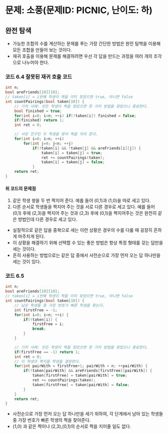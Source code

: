 # 문제: 소풍(문제ID: PICNIC, 난이도: 하)

## 완전 탐색
* 가능한 조합의 수를 계산하는 문제를 푸는 가장 간단한 방법은 완전 탐핵을 이용해 모든 조합을 만들어 보는 것이다.
* 재귀 호출을 이용해 문제를 해결하려면 우선 각 답을 만드는 과정을 여러 개의 조각으로 나누어야 한다.

### 코드 6.4 잘못된 재귀 호출 코드
``` C++
int n;
bool areFriends[10][10];
// taken[i] = i번째 학생이 짝을 이미 찾았으면 true, 아니면 false
int countPairings(bool taken[10]) {
    // 기저 사례: 모든 학생이 짝을 찾았으면 한 가지 방법을 찾았으니 종료한다.
    bool finished = true;
    for(int i=0; i<n; ++i) if(!taken[i]) finished = false;
    if(finished) return 1;
    int ret = 0;

    // 서로 친구인 두 학생을 찾아 짝을 지어 준다.
    for(int i=0; i<n; ++i)
        for(int j=0; j<n; ++j)
            if(!taken[i] && !taken[j] && areFriends[i][j]) {
                taken[i] = taken[j] = true;
                ret += countPairings(taken);
                taken[i] = taken[j] = false;
            }
    return ret;
}
```
#### 위 코드의 문제점 
1. 같은 학생 쌍을 두 번 짝지어 준다. 예를 들어 (0,1)과 (1,0)을 따로 세고 있다.
2. 다른 순서로 학생들을 짝지어 주는 것을 서로 다른 경우로 세고 있다. 예를 들어 (0,1) 후에 (2,3)을 짝지어 주는 것과 (2,3) 후에 (0,1)을 짝지어주는 것은 완전히 같은 방법인데 다른 경우로 세고 있다.

* 실질적으로 같은 답을 중복으로 세는 이런 상황은 경우의 수를 다룰 때 굉장히 흔하게 마주치게 된다.
* 이 상황을 해결하기 위해 선택할 수 있는 좋은 방법은 항상 특정 형태를 갖는 답만을 세는 것이다.
* 흔히 사용하는 방법으로는 같은 답 중에서 사전순으로 가장 먼저 오는 답 하나만을 세는 것이 있다.

### 코드 6.5
```C++
int n;
bool areFriends[10][10];
// taken[i] = i번째 학생이 짝을 이미 찾았으면 true, 아니면 false
int countPairings(bool taken[10]) {
    // 남은 학생들 중 가장 번호가 빠른 학생을 찾는다.
    int firstFree = -1;
    for(int i=0; i<n; ++i) {
        if(!taken[i]) {
            firstFree = i;
            break;
        }
    }

    // 기저 사례: 모든 학생이 짝을 찾았으면 한 가지 방법을 찾았으니 종료한다.
    if(firstFree == -1) return 1;
    int ret = 0;
    // 이 학생과 짝지을 학생을 결정한다.
    for(int pairWith = firstFree+1; pairWith < n; ++pairWith) {
        if(!taken[pairWith] && areFriends[firstFree][pairWith]) {
            taken[firstFree] = taken[pairWith] = true;
            ret += countPairings(taken);
            taken[firstFree] = taken[pairWith] = false;
        }
    }
    return ret;
}
```
* 사전순으로 가장 먼저 오는 답 하나만을 세기 위하여, 각 단계에서 남아 있는 학생들 중 가장 번호가 빠른 학생의 짝을 찾아준다.
* (1,0) 과 같은 짝이나 (2,3),(0,1)의 순서로 짝을 지어줄 일도 없다.
